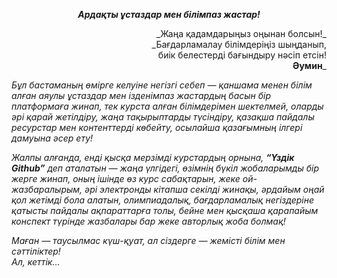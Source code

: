 <p style="text-align: center;"><b><i>Ардақты ұстаздар мен білімпаз жастар!</i></b></p>
<p style="text-align: right;">
_Жаңа қадамдарыңыз оңынан болсын!_<br>
_Бағдарламалау білімдеріңіз шыңданып,<br>биік белестерді бағындыру нәсіп етсін!<br><b>Әумин</b>_
</p>

_Бұл бастаманың өмірге келуіне негізгі себеп &mdash; қаншама менен білім алған аяулы ұстаздар мен ізденімпаз жастардың басын бір платформаға жинап, тек курста алған білімдерімен шектелмей, оларды әрі қарай жетілдіру, жаңа тақырыптарды түсіндіру, қазақша пайдалы ресурстар мен контенттерді көбейту, осылайша қазағымның ілгері дамуына әсер ету!_

_Жалпы алғанда, енді қысқа мерзімді курстардың орнына, <b>“Үздік Github”</b> деп аталатын &mdash; жаңа үлгідегі, өзімнің бүкіл жобаларымды бір жерге жинап, оның ішінде өз курс сабақтарын, жеке ой-жазбаралырым, әрі электронды кітапша секілді жинақы, әрдайым оңай қол жетімді бола алатын, олимпиадалық, бағдарламалық негіздеріне қатысты пайдалы ақпараттарға толы, бейне мен қысқаша қарапайым конспект түрінде жазбалары бар жеке авторлық жоба болмақ!_

_Маған &mdash; таусылмас күш-қуат, ал сіздерге &mdash; жемісті білім мен сәттіліктер! <br>Ал, кеттік…_
